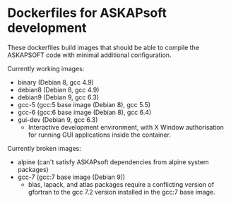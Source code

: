 # Dockerfiles for ASKAPsoft development
These dockerfiles build images that should be able to compile the ASKAPSOFT code
with minimal additional configuration.

Currently working images:
* binary (Debian 8, gcc 4.9)
* debian8 (Debian 8, gcc 4.9)
* debian9 (Debian 9, gcc 6.3)
* gcc-5 (gcc:5 base image (Debian 8), gcc 5.5)
* gcc-6 (gcc:6 base image (Debian 8), gcc 6.4)
* gui-dev (Debian 9, gcc 6.3)
    * Interactive development environment, with X Window authorisation for running GUI applications inside the container.

Currently broken images:
* alpine (can't satisfy ASKAPsoft dependencies from alpine system packages)
* gcc-7 (gcc:7 base image (Debian 9))
    * blas, lapack, and atlas packages require a conflicting version of gfortran
      to the gcc 7.2 version installed in the gcc:7 base image.

